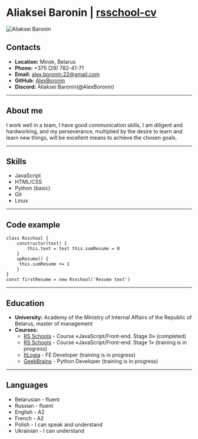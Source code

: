 # Aliaksei Baronin   |  __[rsschool-cv](https://AlexBoronin.github.io/rsschool-cv/)__
![Aliaksei Baronin](https://im.wampi.ru/2022/12/14/Beginner3bf90100da6e156e.png)
## Contacts
- __Location:__ Minsk, Belarus
- __Phone:__ +375 (29) 782-41-71
- __Email:__ alex.boronin.22@gmail.com
- __GitHub:__ [AlexBoronin](https://github.com/AlexBoronin)
- __Discord:__ Aliaksei Baronin(@AlexBoronin)
---
## __About me__
I work well in a team, I have good communication skills, I am diligent and hardworking, and my perseverance, multiplied by the desire to learn and learn new things, will be excellent means to achieve the chosen goals.
___
## __Skills__
- JavaScript
- HTML/CSS
- Python (basic)
- Git
- Linux
---
## __Code example__
```
class Rsschool {
	constructor(text) {
		this.text = text this.sumResume = 0
	}
	upResume() {
	 this.sumResume += 1
	}
}
const firstResume = new Rsschool('Resume text')
```
---
## __Education__
- __University:__ Academy of the Ministry of Internal Affairs of the Republic of Belarus, master of management
- __Courses:__
  - [RS Schools](https://rs.school/) - Course «JavaScript/Front-end. Stage 0»  (сompleted)
  - [RS Schools](https://rs.school/) - Course «JavaScript/Front-end. Stage 1»  (training is in progress)
  - [ItLogia](https://itlogia.ru/) - FE Developer (training is in progress)
  - [GeekBrains](https://gb.ru/) - Python Developer (training is in progress)
---
## __Languages__
- Belarusian - fluent
- Russian - fluent
- English - A2
- French - A2
- Polish - I can speak and understand
- Ukrainian - I can understand